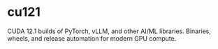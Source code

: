 # cu121
CUDA 12.1 builds of PyTorch, vLLM, and other AI/ML libraries. Binaries, wheels, and release automation for modern GPU compute.
